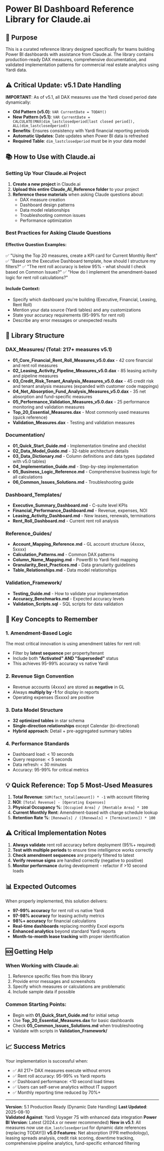 # Power BI Dashboard Reference Library for Claude.ai

## 🎯 Purpose

This is a curated reference library designed specifically for teams building Power BI dashboards with assistance from Claude.ai. The library contains production-ready DAX measures, comprehensive documentation, and validated implementation patterns for commercial real estate analytics using Yardi data.

## ⚠️ Critical Update: v5.1 Date Handling

**IMPORTANT**: As of v5.1, all DAX measures use the Yardi closed period date dynamically:
- **Old Pattern (v5.0)**: `VAR CurrentDate = TODAY()`
- **New Pattern (v5.1)**: `VAR CurrentDate = CALCULATE(MAX(dim_lastclosedperiod[last closed period]), ALL(dim_lastclosedperiod))`
- **Benefits**: Ensures consistency with Yardi financial reporting periods
- **Automatic Updates**: Date updates when Power BI data is refreshed
- **Required Table**: `dim_lastclosedperiod` must be in your data model

## 📚 How to Use with Claude.ai

### Setting Up Your Claude.ai Project

1. **Create a new project** in Claude.ai
2. **Upload this entire Claude_AI_Reference folder** to your project
3. **Reference these materials** when asking Claude questions about:
   - DAX measure creation
   - Dashboard design patterns
   - Data model relationships
   - Troubleshooting common issues
   - Performance optimization

### Best Practices for Asking Claude Questions

#### Effective Question Examples:
✅ "Using the Top 20 measures, create a KPI card for Current Monthly Rent"
✅ "Based on the Executive Dashboard template, how should I structure my filters?"
✅ "The rent roll accuracy is below 95% - what should I check based on Common Issues?"
✅ "How do I implement the amendment-based logic for rent roll calculations?"

#### Include Context:
- Specify which dashboard you're building (Executive, Financial, Leasing, Rent Roll)
- Mention your data source (Yardi tables) and any customizations
- State your accuracy requirements (95-99% for rent roll)
- Describe any error messages or unexpected results

## 📁 Library Structure

### DAX_Measures/ (Total: 217+ measures v5.1)
- **01_Core_Financial_Rent_Roll_Measures_v5.0.dax** - 42 core financial and rent roll measures
- **02_Leasing_Activity_Pipeline_Measures_v5.0.dax** - 85 leasing activity and pipeline measures
- **03_Credit_Risk_Tenant_Analysis_Measures_v5.0.dax** - 45 credit risk and tenant analysis measures (expanded with customer code mappings)
- **04_Net_Absorption_Fund_Analysis_Measures_v5.0.dax** - 35 net absorption and fund-specific measures
- **05_Performance_Validation_Measures_v5.0.dax** - 25 performance monitoring and validation measures
- **Top_20_Essential_Measures.dax** - Most commonly used measures (quick reference)
- **Validation_Measures.dax** - Testing and validation measures

### Documentation/
- **01_Quick_Start_Guide.md** - Implementation timeline and checklist
- **02_Data_Model_Guide.md** - 32-table architecture details
- **03_Data_Dictionary.md** - Column definitions and data types (updated with v5.0 tables)
- **04_Implementation_Guide.md** - Step-by-step implementation
- **05_Business_Logic_Reference.md** - Comprehensive business logic for all calculations
- **06_Common_Issues_Solutions.md** - Troubleshooting guide

### Dashboard_Templates/
- **Executive_Summary_Dashboard.md** - C-suite level KPIs
- **Financial_Performance_Dashboard.md** - Revenue, expenses, NOI
- **Leasing_Activity_Dashboard.md** - New leases, renewals, terminations
- **Rent_Roll_Dashboard.md** - Current rent roll analysis

### Reference_Guides/
- **Account_Mapping_Reference.md** - GL account structure (4xxxx, 5xxxx)
- **Calculation_Patterns.md** - Common DAX patterns
- **Column_Name_Mapping.md** - PowerBI to Yardi field mapping
- **Granularity_Best_Practices.md** - Data granularity guidelines
- **Table_Relationships.md** - Data model relationships

### Validation_Framework/
- **Testing_Guide.md** - How to validate your implementation
- **Accuracy_Benchmarks.md** - Expected accuracy levels
- **Validation_Scripts.sql** - SQL scripts for data validation

## 🔑 Key Concepts to Remember

### 1. Amendment-Based Logic
The most critical innovation is using amendment tables for rent roll:
- Filter by **latest sequence** per property/tenant
- Include both **"Activated" AND "Superseded"** status
- This achieves 95-99% accuracy vs native Yardi

### 2. Revenue Sign Convention
- Revenue accounts (4xxxx) are stored as **negative** in GL
- Always **multiply by -1** for display in reports
- Operating expenses (5xxxx) are positive

### 3. Data Model Structure
- **32 optimized tables** in star schema
- **Single-direction relationships** except Calendar (bi-directional)
- **Hybrid approach**: Detail + pre-aggregated summary tables

### 4. Performance Standards
- Dashboard load: < 10 seconds
- Query response: < 5 seconds
- Data refresh: < 30 minutes
- Accuracy: 95-99% for critical metrics

## 💡 Quick Reference: Top 5 Most-Used Measures

1. **Total Revenue**: `SUM(fact_total[amount]) * -1` with account filtering
2. **NOI**: `[Total Revenue] - [Operating Expenses]`
3. **Physical Occupancy %**: `[Occupied Area] / [Rentable Area] * 100`
4. **Current Monthly Rent**: Amendment-based with charge schedule lookup
5. **Retention Rate %**: `[Renewals] / ([Renewals] + [Terminations]) * 100`

## ⚠️ Critical Implementation Notes

1. **Always validate** rent roll accuracy before deployment (95%+ required)
2. **Test with multiple periods** to ensure time intelligence works correctly
3. **Check amendment sequences** are properly filtered to latest
4. **Verify revenue signs** are handled correctly (negative to positive)
5. **Monitor performance** during development - refactor if >10 second loads

## 📊 Expected Outcomes

When properly implemented, this solution delivers:
- **97-99% accuracy** for rent roll vs native Yardi
- **97-98% accuracy** for leasing activity metrics
- **98%+ accuracy** for financial calculations
- **Real-time dashboards** replacing monthly Excel exports
- **Enhanced analytics** beyond standard Yardi reports
- **Month-to-month lease tracking** with proper identification

## 🆘 Getting Help

### When Working with Claude.ai:
1. Reference specific files from this library
2. Provide error messages and screenshots
3. Specify which measures or calculations are problematic
4. Include sample data if possible

### Common Starting Points:
- Begin with **01_Quick_Start_Guide.md** for initial setup
- Use **Top_20_Essential_Measures.dax** for basic dashboards
- Check **05_Common_Issues_Solutions.md** when troubleshooting
- Validate with scripts in **Validation_Framework/**

## 📈 Success Metrics

Your implementation is successful when:
- ✅ All 217+ DAX measures execute without errors
- ✅ Rent roll accuracy: 95-99% vs Yardi reports
- ✅ Dashboard performance: <10 second load times
- ✅ Users can self-serve analytics without IT support
- ✅ Monthly reporting time reduced by 70%+

---

**Version**: 5.1 Production Ready (Dynamic Date Handling)
**Last Updated**: 2025-08-10  
**Validated Against**: Yardi Voyager 7S with enhanced data integration
**Power BI Version**: Latest (2024.x or newer recommended)
**New in v5.1**: All measures now use `dim_lastclosedperiod` for dynamic date references (replacing TODAY())
**v5.0 Features**: Net absorption (FPR methodology), leasing spreads analysis, credit risk scoring, downtime tracking, comprehensive pipeline analytics, fund-specific enhanced filtering